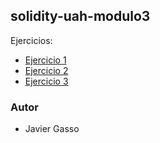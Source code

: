 ## solidity-uah-modulo3


Ejercicios:
- [Ejercicio 1](ejercicio1/README.md)
- [Ejercicio 2](ejercicio2/README.md)
- [Ejercicio 3](ejercicio3/README.md)


### Autor
- Javier Gasso
